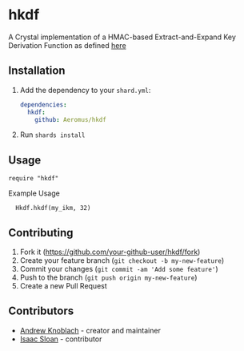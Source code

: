 # hkdf

A Crystal implementation of a HMAC-based Extract-and-Expand Key Derivation Function as defined [here](https://datatracker.ietf.org/doc/html/rfc5869)

## Installation

1. Add the dependency to your `shard.yml`:

   ```yaml
   dependencies:
     hkdf:
       github: Aeromus/hkdf
   ```

2. Run `shards install`

## Usage

```crystal
require "hkdf"
```

Example Usage
```crystal
  Hkdf.hkdf(my_ikm, 32)
```

## Contributing

1. Fork it (<https://github.com/your-github-user/hkdf/fork>)
2. Create your feature branch (`git checkout -b my-new-feature`)
3. Commit your changes (`git commit -am 'Add some feature'`)
4. Push to the branch (`git push origin my-new-feature`)
5. Create a new Pull Request

## Contributors

- [Andrew Knoblach](https://github.com/Aeromus) - creator and maintainer
- [Isaac Sloan](https://github.com/elorest)    - contributor 

